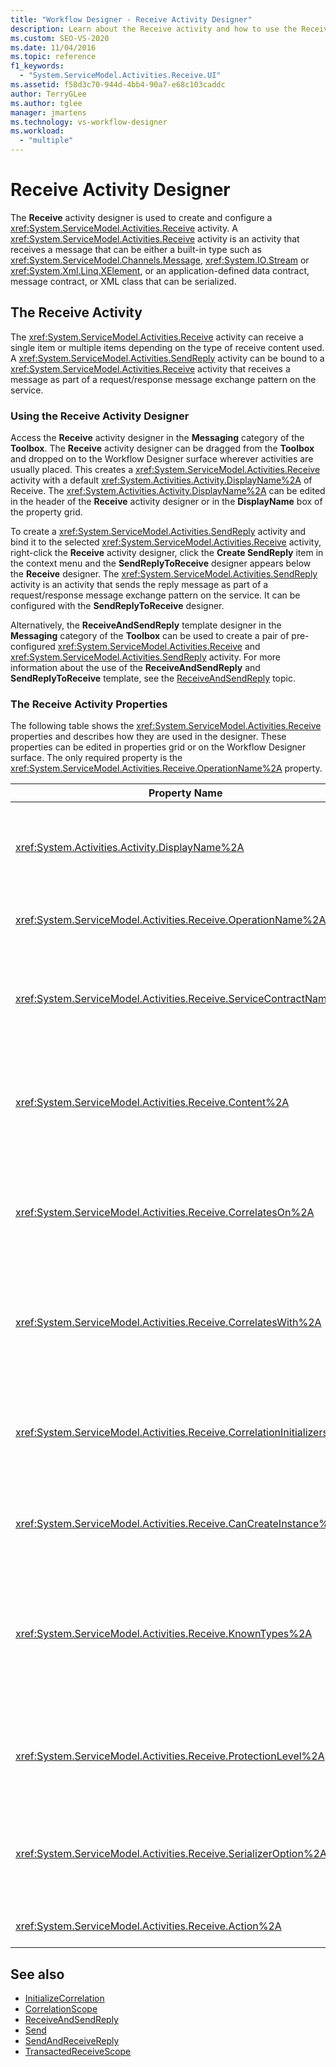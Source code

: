 ```yaml
---
title: "Workflow Designer - Receive Activity Designer"
description: Learn about the Receive activity and how to use the Receive activity designer to create and configure a Receive activity. 
ms.custom: SEO-VS-2020
ms.date: 11/04/2016
ms.topic: reference
f1_keywords:
  - "System.ServiceModel.Activities.Receive.UI"
ms.assetid: f58d3c70-944d-4bb4-90a7-e68c103caddc
author: TerryGLee
ms.author: tglee
manager: jmartens
ms.technology: vs-workflow-designer
ms.workload:
  - "multiple"
---
```

# Receive Activity Designer

The **Receive** activity designer is used to create and configure a <xref:System.ServiceModel.Activities.Receive> activity. A <xref:System.ServiceModel.Activities.Receive> activity is an activity that receives a message that can be either a built-in type such as <xref:System.ServiceModel.Channels.Message>, <xref:System.IO.Stream> or <xref:System.Xml.Linq.XElement>, or an application-defined data contract, message contract, or XML class that can be serialized.

## The Receive Activity

The <xref:System.ServiceModel.Activities.Receive> activity can receive a single item or multiple items depending on the type of receive content used. A <xref:System.ServiceModel.Activities.SendReply> activity can be bound to a <xref:System.ServiceModel.Activities.Receive> activity that receives a message as part of a request/response message exchange pattern on the service.

### Using the Receive Activity Designer

Access the **Receive** activity designer in the **Messaging** category of the **Toolbox**. The **Receive** activity designer can be dragged from the **Toolbox** and dropped on to the Workflow Designer surface wherever activities are usually placed. This creates a <xref:System.ServiceModel.Activities.Receive> activity with a default <xref:System.Activities.Activity.DisplayName%2A> of Receive. The <xref:System.Activities.Activity.DisplayName%2A> can be edited in the header of the **Receive** activity designer or in the **DisplayName** box of the property grid.

To create a <xref:System.ServiceModel.Activities.SendReply> activity and bind it to the selected <xref:System.ServiceModel.Activities.Receive> activity, right-click the **Receive** activity designer, click the **Create SendReply** item in the context menu and the **SendReplyToReceive** designer appears below the **Receive** designer. The <xref:System.ServiceModel.Activities.SendReply> activity is an activity that sends the reply message as part of a request/response message exchange pattern on the service. It can be configured with the **SendReplyToReceive** designer.

Alternatively, the **ReceiveAndSendReply** template designer in the **Messaging** category of the **Toolbox** can be used to create a pair of pre-configured <xref:System.ServiceModel.Activities.Receive> and <xref:System.ServiceModel.Activities.SendReply> activity. For more information about the use of the **ReceiveAndSendReply** and **SendReplyToReceive** template, see the [ReceiveAndSendReply](../workflow-designer/receiveandsendreply-template-designer.md) topic.

### The Receive Activity Properties

The following table shows the <xref:System.ServiceModel.Activities.Receive> properties and describes how they are used in the designer. These properties can be edited in properties grid or on the Workflow Designer surface. The only required property is the <xref:System.ServiceModel.Activities.Receive.OperationName%2A> property.

| Property Name | Required | Usage |
|-|----------|-|
| <xref:System.Activities.Activity.DisplayName%2A> | False | Specifies the friendly name of the <xref:System.ServiceModel.Activities.Receive> activity. The default value is Receive.<br /><br /> Although the use of a non-default value for the friendly <xref:System.Activities.Activity.DisplayName%2A> is not strictly required, it is a best practice to use such a value. |
| <xref:System.ServiceModel.Activities.Receive.OperationName%2A> | True | Specifies the name of the service operation implemented by this <xref:System.ServiceModel.Activities.Receive> activity. This property is used to construct the default value for the **Action** property if the **Action** property is not explicitly set. |
| <xref:System.ServiceModel.Activities.Receive.ServiceContractName%2A> | False | Specifies the name of the service contract. This property is used to group service operations into individual service contracts. All <xref:System.ServiceModel.Activities.Receive> activities that have the same <xref:System.ServiceModel.Activities.Receive.ServiceContractName%2A> are grouped into the same service contract (WSDL Port Type). The default value is the fully qualified CLR name of the top level (root) activity. |
| <xref:System.ServiceModel.Activities.Receive.Content%2A> | False | Specifies the message or parameter content to receive. It can be either a <xref:System.ServiceModel.Activities.ReceiveMessageContent> activity or a <xref:System.ServiceModel.Activities.ReceiveParametersContent> activity. Edit this property by selecting the ellipsis button beside the **Content** field in property grid or clicking the **Define...** button beside the **Content** label on the **Receive** activity designer surface. Both display the **Content Definition** dialog. For more information about how to use this box, see the [Content Definition Dialog Box](../workflow-designer/content-definition-dialog-box.md) topic. |
| <xref:System.ServiceModel.Activities.Receive.CorrelatesOn%2A> | False | Specifies the correlations between <xref:System.ServiceModel.Activities.Receive> activities in service operations of a workflow with a <xref:System.ServiceModel.MessageQuerySet> object. Click the ellipsis button next to the <xref:System.ServiceModel.Activities.Receive.CorrelatesOn%2A> property in the properties grid to open the **CorrelatesOn Definition** dialog box. For more information about the use of this dialog box, see the [Content Definition Dialog Box](../workflow-designer/content-definition-dialog-box.md) topic. |
| <xref:System.ServiceModel.Activities.Receive.CorrelatesWith%2A> | False | Specifies the <xref:System.ServiceModel.Activities.CorrelationHandle> used to route the message to the appropriate workflow instance.<br /><br /> Click the ellipsis button next to the <xref:System.ServiceModel.Activities.Receive.CorrelatesWith%2A> property in the properties grid to open the **Expression Editor** dialog box. For more information about the use of this dialog box, see the [How to: Use the Expression Editor](../workflow-designer/how-to-use-the-expression-editor.md) topic. |
| <xref:System.ServiceModel.Activities.Receive.CorrelationInitializers%2A> | False | Specifies the collection of <xref:System.ServiceModel.Activities.CorrelationInitializer> objects that initialize multiple <xref:System.ServiceModel.Activities.CorrelationHandle> objects that configure this <xref:System.ServiceModel.Activities.Receive> activity within the workflow. Click the ellipsis button next to the <xref:System.ServiceModel.Activities.Receive.CorrelationInitializers%2A> property in the properties grid to open the **Add Correlation Initializers** dialog box. For more information about using this box, see the [Add CorrelationInitializers Dialog Box](../workflow-designer/add-correlationinitializers-dialog-box.md) topic. |
| <xref:System.ServiceModel.Activities.Receive.CanCreateInstance%2A> | False | Specifies a value that determines whether a new workflow instance is created to process the message if the message does not correlate to an existing workflow instance. If the value is set to **true**, a new workflow instance is created to process the message when the message is not correlated with an existing workflow instance. |
| <xref:System.ServiceModel.Activities.Receive.KnownTypes%2A> | False | Specifies a collection of known types for the service operation implemented by this <xref:System.ServiceModel.Activities.Receive> activity. This property should be used in conjunction with the <xref:System.ServiceModel.Activities.Receive.SerializerOption%2A> property set to <xref:System.Runtime.Serialization.DataContractSerializer>. It is ignored if <xref:System.Xml.Serialization.XmlSerializer> is used.<br /><br /> Select the ellipsis button beside the **KnownTypes** field in property grid to display the **Type Collection Editor** dialog box with which you can add relevant types. For more information about using this box, see the [Type Collection Editor Dialog Box](../workflow-designer/type-collection-editor-dialog-box.md) topic. |
| <xref:System.ServiceModel.Activities.Receive.ProtectionLevel%2A> | False | Specifies the <xref:System.Net.Security.ProtectionLevel> for the message.<br /><br /> 1.  <xref:System.Net.Security.ProtectionLevel> means authentication only.<br />2.  <xref:System.Net.Security.ProtectionLevel> means sign data to help ensure the integrity of transmitted data.<br />3.  <xref:System.Net.Security.ProtectionLevel> means encrypt and sign data to help ensure the confidentiality and integrity of transmitted data. |
| <xref:System.ServiceModel.Activities.Receive.SerializerOption%2A> | False | Specifies the type of serializer to use for the service operation implemented by the <xref:System.ServiceModel.Activities.Receive> activity. The default value is <xref:System.Runtime.Serialization.DataContractSerializer>, which serializes and deserializes an instance of a type into an XML stream or document that uses a supplied data contract. The <xref:System.Xml.Serialization.XmlSerializer> can also be used if more control is required over the XML. |
| <xref:System.ServiceModel.Activities.Receive.Action%2A> | False | Specifies the action header of the message. If it is not explicitly set, its value defaults to: `https://tempuri.org/{service contract namespace}/{service contract name}/{operation name}`. |

## See also

- [InitializeCorrelation](../workflow-designer/initializecorrelation-activity-designer.md)
- [CorrelationScope](../workflow-designer/correlationscope-activity-designer.md)
- [ReceiveAndSendReply](../workflow-designer/receiveandsendreply-template-designer.md)
- [Send](../workflow-designer/send-activity-designer.md)
- [SendAndReceiveReply](../workflow-designer/sendandreceivereply-template-designer.md)
- [TransactedReceiveScope](../workflow-designer/transactedreceivescope-activity-designer.md)
